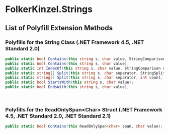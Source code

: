 # FolkerKinzel.Strings

## List of Polyfill Extension Methods

### Polyfills for the String Class (.NET Framework 4.5, .NET Standard 2.0)
```csharp
public static bool Contains(this string s, char value, StringComparison comparisonType);
public static bool Contains(this string s, char value);
public static int IndexOf(this string s, char value, StringComparison comparisonType);
public static string[] Split(this string s, char separator, StringSplitOptions options = StringSplitOptions.None);
public static string[] Split(this string s, char separator, int count, StringSplitOptions options = StringSplitOptions.None);
public static bool StartsWith(this string s, char value);
public static bool EndsWith(this string s, char value);
```
.

### Polyfills for the ReadOnlySpan&lt;Char&gt; Struct (.NET Framework 4.5, .NET Standard 2.0, .NET Standard 2.1)

```csharp
public static bool Contains(this ReadOnlySpan<char> span, char value);
```